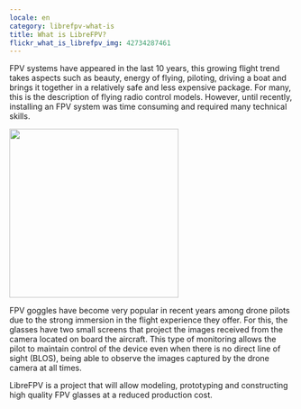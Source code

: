 ```yaml
---
locale: en
category: librefpv-what-is
title: What is LibreFPV?
flickr_what_is_librefpv_img: 42734287461
---
```


FPV systems have appeared in the last 10 years, this growing flight trend
takes aspects such as beauty, energy of flying, piloting, driving a boat
and brings it together in a relatively safe and less expensive package.
For many, this is the description of flying radio control models.
However, until recently, installing an FPV system was time consuming and
required many technical skills.

<div class="nk-post-text mt-0">
    <img style="height: 300px;" class="float-left mt-0" src="/assets/images/partners/librefpv.png" alt="">
        <p class="text-white">
FPV goggles have become very popular in recent years among drone pilots due to the strong immersion in the flight experience they offer. For this, the glasses have two small screens that project the images received from the camera located on board the aircraft. This type of monitoring allows the pilot to maintain control of the device even when there is no direct line of sight (BLOS), being able to observe the images captured by the drone camera at all times.
</p>
</div>

LibreFPV is a project that will allow modeling, prototyping and constructing high quality FPV glasses at a reduced production cost.









